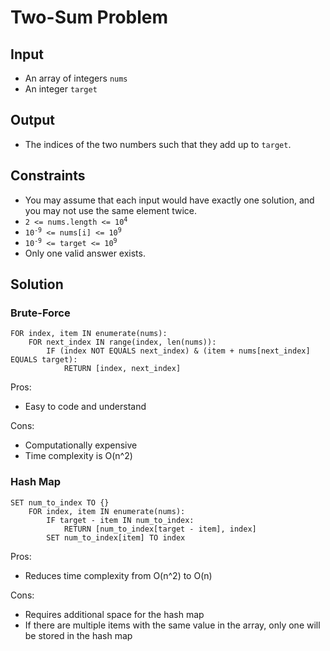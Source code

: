 # Two-Sum Problem

## Input
- An array of integers `nums`
- An integer `target`

## Output
- The indices of the two numbers such that they add up to `target`.

## Constraints
- You may assume that each input would have exactly one solution, and you may not use the same element twice.
- <code>2 <= nums.length <= 10<sup>4</sup></code>
- <code>10<sup>-9</sup> <= nums[i] <= 10<sup>9</sup></code>
- <code>10<sup>-9</sup> <= target <= 10<sup>9</sup></code>
- Only one valid answer exists.

## Solution
### Brute-Force
    FOR index, item IN enumerate(nums):
        FOR next_index IN range(index, len(nums)):
            IF (index NOT EQUALS next_index) & (item + nums[next_index] EQUALS target):
                RETURN [index, next_index]

Pros:
- Easy to code and understand

Cons:
- Computationally expensive
- Time complexity is O(n^2)

### Hash Map
    SET num_to_index TO {}
        FOR index, item IN enumerate(nums):
            IF target - item IN num_to_index:
                RETURN [num_to_index[target - item], index]
            SET num_to_index[item] TO index

Pros:
- Reduces time complexity from O(n^2) to O(n)

Cons:
- Requires additional space for the hash map
- If there are multiple items with the same value in the array, 
only one will be stored in the hash map